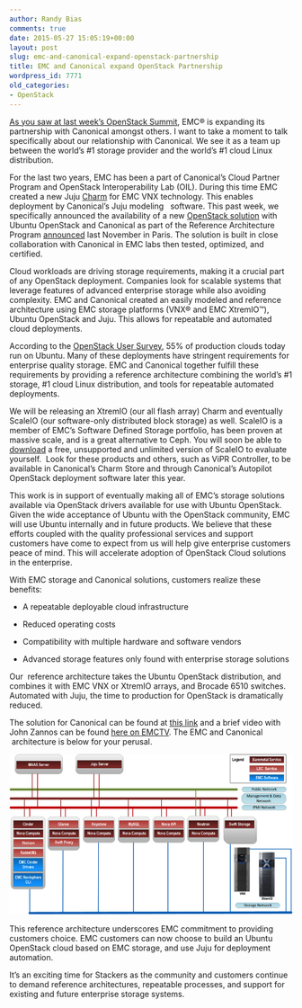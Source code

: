 ```yaml
---
author: Randy Bias
comments: true
date: 2015-05-27 15:05:19+00:00
layout: post
slug: emc-and-canonical-expand-openstack-partnership
title: EMC and Canonical expand OpenStack Partnership
wordpress_id: 7771
old_categories:
- OpenStack
---
```





[As you saw at last week’s OpenStack Summit](http://www.storagereview.com/emc_announces_two_new_openstack_solutions), EMC® is expanding its partnership with Canonical amongst others. I want to take a moment to talk specifically about our relationship with Canonical. We see it as a team up between the world’s #1 storage provider and the world’s #1 cloud Linux distribution.




For the last two years, EMC has been a part of Canonical’s Cloud Partner Program and OpenStack Interoperability Lab (OIL). During this time EMC created a new Juju [Charm](http://en.wikipedia.org/wiki/Juju_(software)#Juju_Charms) for EMC VNX technology. This enables deployment by Canonical’s Juju modeling   software. This past week, we specifically announced the availability of a new [OpenStack solution](https://community.emc.com/docs/DOC-44853) with Ubuntu OpenStack and Canonical as part of the Reference Architecture Program [announced](http://pulseblog.emc.com/2014/11/04/emc-doubles-openstack/) last November in Paris. The solution is built in close collaboration with Canonical in EMC labs then tested, optimized, and certified.




Cloud workloads are driving storage requirements, making it a crucial part of any OpenStack deployment. Companies look for scalable systems that leverage features of advanced enterprise storage while also avoiding complexity. EMC and Canonical created an easily modeled and reference architecture using EMC storage platforms (VNX® and EMC XtremIO™), Ubuntu OpenStack and Juju. This allows for repeatable and automated cloud deployments.




According to the [OpenStack User Survey](http://superuser.openstack.org/articles/openstack-users-share-how-their-deployments-stack-up), 55% of production clouds today run on Ubuntu. Many of these deployments have stringent requirements for enterprise quality storage. EMC and Canonical together fulfill these requirements by providing a reference architecture combining the world’s #1 storage, #1 cloud Linux distribution, and tools for repeatable automated deployments.




We will be releasing an XtremIO (our all flash array) Charm and eventually ScaleIO (our software-only distributed block storage) as well. ScaleIO is a member of EMC’s Software Defined Storage portfolio, has been proven at massive scale, and is a great alternative to Ceph. You will soon be able to [download](https://www.emc.com/products-solutions/trial-software-download/scaleio.htm) a free, unsupported and unlimited version of ScaleIO to evaluate yourself.  Look for these products and others, such as ViPR Controller, to be available in Canonical’s Charm Store and through Canonical’s Autopilot OpenStack deployment software later this year.




This work is in support of eventually making all of EMC’s storage solutions available via OpenStack drivers available for use with Ubuntu OpenStack. Given the wide acceptance of Ubuntu with the OpenStack community, EMC will use Ubuntu internally and in future products. We believe that these efforts coupled with the quality professional services and support customers have come to expect from us will help give enterprise customers peace of mind. This will accelerate adoption of OpenStack Cloud solutions in the enterprise.




With EMC storage and Canonical solutions, customers realize these benefits:





	
  * A repeatable deployable cloud infrastructure

	
  * Reduced operating costs

	
  * Compatibility with multiple hardware and software vendors

	
  * Advanced storage features only found with enterprise storage solutions




Our  reference architecture takes the Ubuntu OpenStack distribution, and combines it with EMC VNX or XtremIO arrays, and Brocade 6510 switches. Automated with Juju, the time to production for OpenStack is dramatically reduced.




The solution for Canonical can be found at [this link](https://community.emc.com/docs/DOC-44853) and a brief video with John Zannos can be found [here on EMCTV](https://www.emc.com/emc-plus/emc-tv/watch-video.htm?type=vids&pid=na&vid=4238371593001). The EMC and Canonical  architecture is below for your perusal.




![EMC and Canonical Ubuntu OpenStack Reference Architecture](/assets/media/external/StorageReview-EMC-Canocial.png)




This reference architecture underscores EMC commitment to providing customers choice. EMC customers can now choose to build an Ubuntu OpenStack cloud based on EMC storage, and use Juju for deployment automation.




It’s an exciting time for Stackers as the community and customers continue to demand reference architectures, repeatable processes, and support for existing and future enterprise storage systems.



